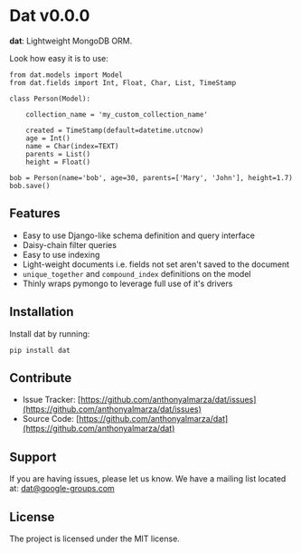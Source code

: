 # Dat v0.0.0

**dat**: Lightweight MongoDB ORM.

Look how easy it is to use:

    from dat.models import Model
    from dat.fields import Int, Float, Char, List, TimeStamp

    class Person(Model):

        collection_name = 'my_custom_collection_name'

        created = TimeStamp(default=datetime.utcnow)
        age = Int()
        name = Char(index=TEXT)
        parents = List()
        height = Float()

    bob = Person(name='bob', age=30, parents=['Mary', 'John'], height=1.7)
    bob.save()

## Features

- Easy to use Django-like schema definition and query interface
- Daisy-chain filter queries
- Easy to use indexing
- Light-weight documents i.e. fields not set aren't saved to the document
- `unique_together` and `compound_index` definitions on the model
- Thinly wraps pymongo to leverage full use of it's drivers

## Installation

Install dat by running:

    pip install dat

## Contribute

- Issue Tracker: [https://github.com/anthonyalmarza/dat/issues](https://github.com/anthonyalmarza/dat/issues)
- Source Code: [https://github.com/anthonyalmarza/dat](https://github.com/anthonyalmarza/dat)

## Support

If you are having issues, please let us know.
We have a mailing list located at: dat@google-groups.com

## License

The project is licensed under the MIT license.
